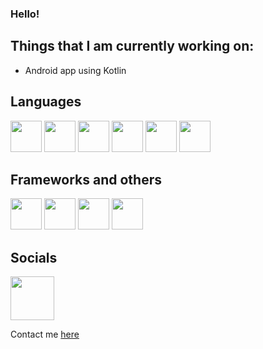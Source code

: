 ### Hello!

## Things that I am currently working on: 
* Android app using Kotlin

## Languages
<div id="icons"> 

  <img src="https://cdn.jsdelivr.net/gh/devicons/devicon/icons/java/java-original.svg" height="50" width="50" />
  <img src="https://cdn.jsdelivr.net/gh/devicons/devicon/icons/javascript/javascript-original.svg" height="50" width="50" />
  <img src="https://cdn.jsdelivr.net/gh/devicons/devicon/icons/android/android-original.svg" height="50" width="50" />
  <img src="https://cdn.jsdelivr.net/gh/devicons/devicon/icons/typescript/typescript-original.svg" height="50" width="50"/>
  <img src="https://cdn.jsdelivr.net/gh/devicons/devicon/icons/python/python-original.svg" height="50" width="50"/>
  <img src="https://cdn.jsdelivr.net/gh/devicons/devicon/icons/c/c-original.svg" height="50" width="50"/>
</div>

## Frameworks and others
<div>
  <img src="https://cdn.jsdelivr.net/gh/devicons/devicon/icons/react/react-original.svg" height="50" width="50" />
  <img src="https://cdn.jsdelivr.net/gh/devicons/devicon/icons/graphql/graphql-plain.svg" height="50" width="50"/>
  <img src="https://cdn.jsdelivr.net/gh/devicons/devicon/icons/nuxtjs/nuxtjs-original.svg" height="50" width="50"/>
  <img src="https://cdn.jsdelivr.net/gh/devicons/devicon/icons/postgresql/postgresql-original.svg" height="50" width="50"/>
</div>

## Socials
<div id="socials"> 
  <a href="https://www.linkedin.com/in/myathtetkyaw/"><img src="https://cdn.jsdelivr.net/gh/devicons/devicon/icons/linkedin/linkedin-original.svg" height="70" width="70"/></a>  
</div> 

Contact me <a href="mailto: myathtetkyaw@gmail.com"> here </a>
